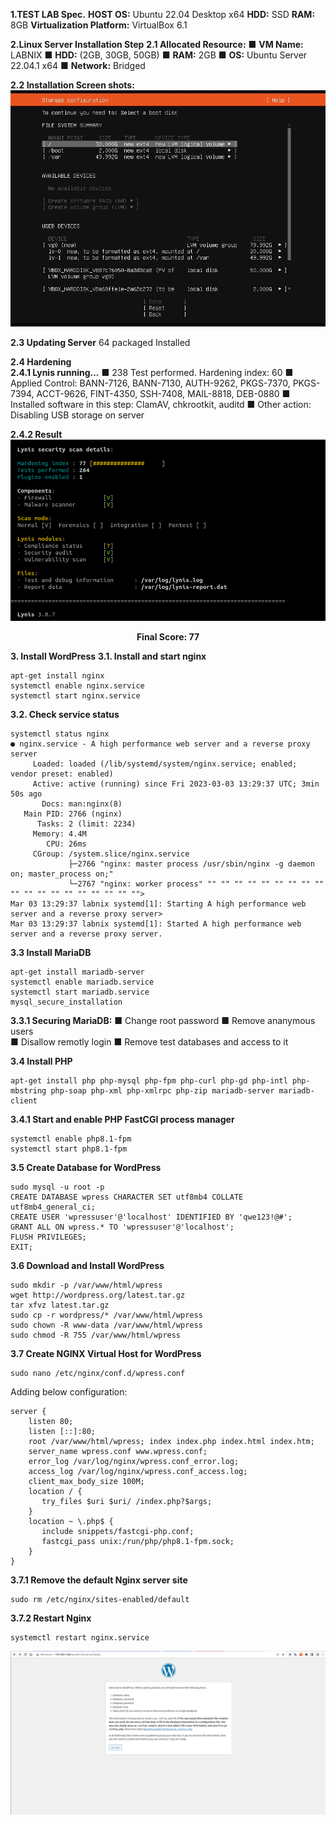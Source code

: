 **1.TEST LAB Spec.**
**HOST OS:** Ubuntu 22.04 Desktop x64 
**HDD:** SSD 
**RAM:** 8GB 
**Virtualization Platform:** VirtualBox 6.1 

**2.Linux Server Installation Step**
**2.1 Allocated Resource:** 
■ **VM Name:** LABNIX 
■ **HDD:** (2GB, 30GB, 50GB) 
■ **RAM:** 2GB 
■ **OS:** Ubuntu Server 22.04.1 x64 
■ **Network:** Bridged 

**2.2 Installation Screen shots:** 
 ![image](images/hddlayout.jpg)

**2.3 Updating Server** 
64 packaged Installed 

**2.4 Hardening**  
**2.4.1 Lynis running...** 
■ 238 Test performed. Hardening index: 60 
■ Applied Control: BANN-7126, BANN-7130, AUTH-9262, PKGS-7370, PKGS-7394, ACCT-9626, FINT-4350, SSH-7408, MAIL-8818, DEB-0880 
■ Installed software in this step: ClamAV, chkrootkit, auditd 
■ Other action: Disabling USB storage on server


**2.4.2 Result**
![image](images/lynis77.png)
**<center>Final Score: 77</center>**

**3. Install WordPress** 
**3.1. Install and start nginx**  
```
apt-get install nginx 
systemctl enable nginx.service 
systemctl start nginx.service
```
**3.2. Check service status** 
```
systemctl status nginx 
● nginx.service - A high performance web server and a reverse proxy server 
     Loaded: loaded (/lib/systemd/system/nginx.service; enabled; vendor preset: enabled) 
     Active: active (running) since Fri 2023-03-03 13:29:37 UTC; 3min 50s ago 
       Docs: man:nginx(8) 
   Main PID: 2766 (nginx) 
      Tasks: 2 (limit: 2234) 
     Memory: 4.4M 
        CPU: 26ms 
     CGroup: /system.slice/nginx.service 
             ├─2766 "nginx: master process /usr/sbin/nginx -g daemon on; master_process on;" 
             └─2767 "nginx: worker process" "" "" "" "" "" "" "" "" "" "" "" "" "" "" "" "" "" "" ""> 
Mar 03 13:29:37 labnix systemd[1]: Starting A high performance web server and a reverse proxy server> 
Mar 03 13:29:37 labnix systemd[1]: Started A high performance web server and a reverse proxy server. 
```

**3.3 Install MariaDB**
```
apt-get install mariadb-server  
systemctl enable mariadb.service 
systemctl start mariadb.service 
mysql_secure_installation 
```

**3.3.1 Securing MariaDB:** 
■ Change root password 
■ Remove ananymous users  
■ Disallow remotly login 
■ Remove test databases and access to it 

**3.4 Install PHP**
```
apt-get install php php-mysql php-fpm php-curl php-gd php-intl php-mbstring php-soap php-xml php-xmlrpc php-zip mariadb-server mariadb-client 
```

**3.4.1 Start and enable PHP FastCGI process manager**
```
systemctl enable php8.1-fpm 
systemctl start php8.1-fpm 
```

**3.5 Create Database for WordPress**
```
sudo mysql -u root -p 
CREATE DATABASE wpress CHARACTER SET utf8mb4 COLLATE utf8mb4_general_ci; 
CREATE USER 'wpressuser'@'localhost' IDENTIFIED BY 'qwe123!@#'; 
GRANT ALL ON wpress.* TO 'wpressuser'@'localhost'; 
FLUSH PRIVILEGES; 
EXIT; 
```

**3.6 Download and Install WordPress**
```
sudo mkdir -p /var/www/html/wpress 
wget http://wordpress.org/latest.tar.gz 
tar xfvz latest.tar.gz 
sudo cp -r wordpress/* /var/www/html/wpress 
sudo chown -R www-data /var/www/html/wpress 
sudo chmod -R 755 /var/www/html/wpress 
```

**3.7 Create NGINX Virtual Host for WordPress**
```
sudo nano /etc/nginx/conf.d/wpress.conf 
```
Adding below configuration: 
```
server { 
    listen 80; 
    listen [::]:80; 
    root /var/www/html/wpress; index index.php index.html index.htm; 
    server_name wpress.conf www.wpress.conf; 
    error_log /var/log/nginx/wpress.conf_error.log; 
    access_log /var/log/nginx/wpress.conf_access.log; 
    client_max_body_size 100M; 
    location / { 
       try_files $uri $uri/ /index.php?$args; 
    } 
    location ~ \.php$ { 
       include snippets/fastcgi-php.conf; 
       fastcgi_pass unix:/run/php/php8.1-fpm.sock; 
    } 
} 
```
**3.7.1 Remove the default Nginx server site**
```
sudo rm /etc/nginx/sites-enabled/default
```

**3.7.2 Restart Nginx**
```
systemctl restart nginx.service
```
![image](images/wpressfinal.png)